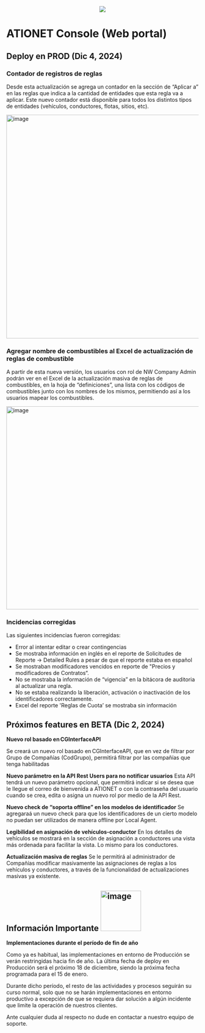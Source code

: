 <p align="center">
  <img src="https://github.com/Ationet/ationetdocs/raw/master/Content/Images/ATIOnetLogo_250x70.png" />
</p>

# ATIONET Console (Web portal)

## Deploy en PROD (Dic 4, 2024)

### Contador de registros de reglas
Desde esta actualización se agrega un contador en la sección de “Aplicar a” en las reglas que indica a la cantidad de entidades que esta regla va a aplicar. 
Este nuevo contador está disponible para todos los distintos tipos de entidades (vehículos, conductores, flotas, sitios, etc).

<img width="587" alt="image" src="https://github.com/user-attachments/assets/fe2fb5fb-724c-43de-88c8-60a2fcf262de">


### Agregar nombre de combustibles al Excel de actualización de reglas de combustible
A partir de esta nueva versión, los usuarios con rol de NW Company Admin podrán ver en el Excel de la actualización masiva de reglas de combustibles, en la hoja de “definiciones”, una lista con los códigos de combustibles junto con los nombres de los mismos, permitiendo así a los usuarios mapear los combustibles.

<img width="533" alt="image" src="https://github.com/user-attachments/assets/891e334e-ed62-4b19-a3ba-487525abce74">


### Incidencias corregidas
Las siguientes incidencias fueron corregidas:
  - Error al intentar editar o crear contingencias
  - Se mostraba información en inglés en el reporte de Solicitudes de Reporte -> Detailed Rules a pesar de que el reporte estaba en español
  - Se mostraban modificadores vencidos en reporte de "Precios y modificadores de Contratos“.
  - No se mostraba la información de “vigencia” en la bitácora de auditoria al actualizar una regla.
  - No se estaba realizando la liberación, activación o inactivación de los identificadores correctamente.
  - Excel del reporte 'Reglas de Cuota’ se mostraba sin información



## Próximos features en BETA (Dic 2, 2024)

**Nuevo rol basado en CGInterfaceAPI**

Se creará un nuevo rol basado en CGInterfaceAPI, que en vez de filtrar por Grupo de Compañías (CodGrupo), permitirá filtrar por las compañías que tenga habilitadas 

**Nuevo parámetro en la API Rest Users para no notificar usuarios**
Esta API tendrá un nuevo parámetro opcional, que permitirá indicar si se desea que le llegue el correo de bienvenida a ATIONET o con la contraseña del usuario cuando se crea, edita o asigna un nuevo rol por medio de la API Rest.

**Nuevo check de “soporta offline” en los modelos de identificador**
Se agregaraá un nuevo check para que los identificadores de un cierto modelo no puedan ser utilizados de manera offline por Local Agent.

**Legibilidad en asignación de vehículos-conductor**
En los detalles de vehículos se mostrará en la sección de asignación a conductores una vista más ordenada para facilitar la vista. Lo mismo para los conductores.

**Actualización masiva de reglas**
Se le permitirá al administrador de Compañías modificar masivamente las asignaciones de reglas a los vehículos y conductores, a través de la funcionalidad de actualizaciones masivas ya existente.


## **Información Importante** <img width="106" alt="image" src="https://github.com/user-attachments/assets/329a93df-743f-4124-8ccd-6059e0c53fa6"> 

**Implementaciones durante el período de fin de año**

Como ya es habitual, las implementaciones en entorno de Producción se verán restringidas hacia fin de año. La última fecha de deploy en Producción será el próximo 18 de diciembre, siendo la próxima fecha programada para el 15 de enero.

Durante dicho período, el resto de las actividades y procesos seguirán su curso normal, solo que no se harán implementaciones en entorno productivo a excepción de que se requiera dar solución a algún incidente que limite la operación de nuestros clientes.

Ante cualquier duda al respecto no dude en contactar a nuestro equipo de soporte.




